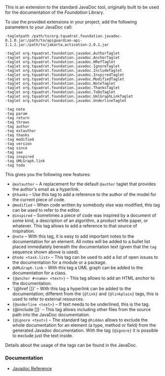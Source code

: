 This is an extension to the standard JavaDoc tool, originally built to be used for the documentation of the *Foundation* Library.

To use the provided extensions in your project, add the following parameters to your JavaDoc call:

```
-tagletpath /path/to/org.tquadrat.foundation.javadoc-0.1.0.jar:/path/to/apiguardian-api-1.1.2.jar:/path/to/jakarta.activation-2.0.1.jar

-taglet org.tquadrat.foundation.javadoc.AuthorTaglet
-taglet org.tquadrat.foundation.javadoc.AnchorTaglet
-taglet org.tquadrat.foundation.javadoc.HRefTaglet
-taglet org.tquadrat.foundation.javadoc.IgnoreTaglet
-taglet org.tquadrat.foundation.javadoc.IncludeTaglet
-taglet org.tquadrat.foundation.javadoc.InspiredTaglet
-taglet org.tquadrat.foundation.javadoc.ModifiedTaglet
-taglet org.tquadrat.foundation.javadoc.NoteTaglet
-taglet org.tquadrat.foundation.javadoc.ThanksTaglet
-taglet org.tquadrat.foundation.javadoc.ToDoTaglet
-taglet org.tquadrat.foundation.javadoc.UmlGraphLinkTaglet
-taglet org.tquadrat.foundation.javadoc.UnderlineTaglet

-tag note
-tag param
-tag return
-tag throws
-tag author
-tag extauthor
-tag thanks
-tag modified
-tag version
-tag since
-tag see
-tag inspired
-tag UMLGraph.link
-tag todo
```

This gives you the following new features:

 * `@extauthor` – A replacement for the default `@author` taglet that provides the author's email as a hyperlink.
 * `@thanks` – Use this tag to add a reference to the author of the model for the current piece of code.
 * `@modified` – When code written by somebody else was modified, this tag can be used to refer to the editor.
 * `@inspired` – Sometimes a piece of code was inspired by a document of some kind, a description of an algorithm, a product white paper, or whatever. This tag allows to add a reference to that source of inspiration.
 * `@note` – With this tag, it is easy to add important notes to the documentation for an element. All notes will be added to a bullet list placed immediately beneath the documentation text (given that the `tag` sequence shown above is used).
 * `@todo <task.list>` – This tag can be used to add a list of open issues to the documentation for a module or a package.
 * `@UMLGraph.link` – With this tag a UML graph can be added to the documentation for a class.
 * `{@anchor #<name> <text>}` – This tag allows to add an HTML anchor to the documentation.
 * '{@href <url> [<text>]}' – With this tag a hyperlink can be added to the documentation; different from the `{@link}` and `{@linkplain}` tags, this is used to refer to external resources.
 * `{@underline <text>}` – If text needs to be underlined, this is the tag.
 * {@include <file> [<processMode>]}` – This tag allows including other files from the source path into the JavaDoc documentation.
 * `{@ignore <text>}` – The standard tag `@hidden` allows to exclude the whole documentation for an element (a type, method or field) from the generated Javadoc documentation. With the tag `{@ignore}` it is possible to exclude just the text inside.

Details about the usage of the tags can be found in the JavaDoc.




### Documentation

- [Javadoc Reference](https://tquadrat.github.io/foundation-javadoc/javadoc/index.html)